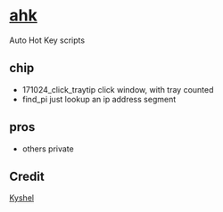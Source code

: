 # [ahk](https://github.com/kyshel/ahk)
Auto Hot Key scripts

## chip
- 171024_click_traytip click window, with tray counted
- find_pi just lookup an ip address segment


## pros 
- others private



## Credit
[Kyshel](https://github.com/kyshel)
